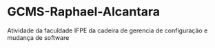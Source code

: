 # GCMS-Raphael-Alcantara
Atividade da faculdade IFPE da cadeira de gerencia de configuração e mudança de software
